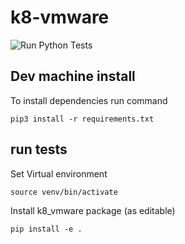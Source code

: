 # k8-vmware

![Run Python Tests](https://github.com/k8-proxy/k8-vmware/workflows/Run%20Python%20Tests/badge.svg)


## Dev machine install

To install dependencies run command

```pip3 install -r requirements.txt```

## run tests

Set Virtual environment

```source venv/bin/activate```

Install k8_vmware package (as editable)

```pip install -e .```